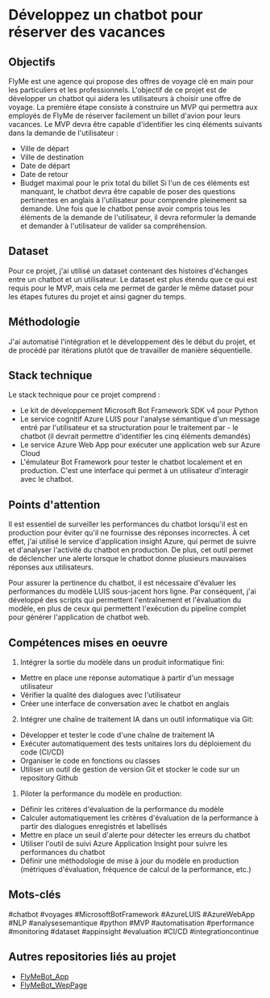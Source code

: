 # Développez un chatbot pour réserver des vacances

## Objectifs
FlyMe est une agence qui propose des offres de voyage clé en main pour les particuliers et les professionnels.
L'objectif de ce projet est de développer un chatbot qui aidera les utilisateurs à choisir une offre de voyage. La première étape consiste à construire un MVP qui permettra aux employés de FlyMe de réserver facilement un billet d'avion pour leurs vacances. Le MVP devra être capable d'identifier les cinq éléments suivants dans la demande de l'utilisateur :

- Ville de départ
- Ville de destination
- Date de départ
- Date de retour
- Budget maximal pour le prix total du billet
Si l'un de ces éléments est manquant, le chatbot devra être capable de poser des questions pertinentes en anglais à l'utilisateur pour comprendre pleinement sa demande. Une fois que le chatbot pense avoir compris tous les éléments de la demande de l'utilisateur, il devra reformuler la demande et demander à l'utilisateur de valider sa compréhension.

## Dataset
Pour ce projet, j'ai utilisé un dataset contenant des histoires d'échanges entre un chatbot et un utilisateur. Le dataset est plus étendu que ce qui est requis pour le MVP, mais cela me permet de garder le même dataset pour les étapes futures du projet et ainsi gagner du temps.

## Méthodologie
J'ai automatisé l'intégration et le développement dès le début du projet, et de procédé par itérations plutôt que de travailler de manière séquentielle.

## Stack technique
Le stack technique pour ce projet comprend :

- Le kit de développement Microsoft Bot Framework SDK v4 pour Python
- Le service cognitif Azure LUIS pour l'analyse sémantique d'un message entré par l'utilisateur et sa structuration pour le traitement par - le chatbot (il devrait permettre d'identifier les cinq éléments demandés)
- Le service Azure Web App pour exécuter une application web sur Azure Cloud
- L'émulateur Bot Framework pour tester le chatbot localement et en production. C'est une interface qui permet à un utilisateur d'interagir avec le chatbot.

## Points d'attention
Il est essentiel de surveiller les performances du chatbot lorsqu'il est en production pour éviter qu'il ne fournisse des réponses incorrectes. À cet effet, j'ai utilisé le service d'application insight Azure, qui permet de suivre et d'analyser l'activité du chatbot en production. De plus, cet outil permet de déclencher une alerte lorsque le chatbot donne plusieurs mauvaises réponses aux utilisateurs.

Pour assurer la pertinence du chatbot, il est nécessaire d'évaluer les performances du modèle LUIS sous-jacent hors ligne. Par conséquent, j'ai développé des scripts qui permettent l'entraînement et l'évaluation du modèle, en plus de ceux qui permettent l'exécution du pipeline complet pour générer l'application de chatbot web.

## Compétences mises en oeuvre
1. Intégrer la sortie du modèle dans un produit informatique fini:
- Mettre en place une réponse automatique à partir d'un message utilisateur
- Vérifier la qualité des dialogues avec l'utilisateur
- Créer une interface de conversation avec le chatbot en anglais
2. Intégrer une chaîne de traitement IA dans un outil informatique via Git:
- Développer et tester le code d'une chaîne de traitement IA
- Exécuter automatiquement des tests unitaires lors du déploiement du code (CI/CD)
- Organiser le code en fonctions ou classes
- Utiliser un outil de gestion de version Git et stocker le code sur un repository Github
1. Piloter la performance du modèle en production:
- Définir les critères d'évaluation de la performance du modèle
- Calculer automatiquement les critères d'évaluation de la performance à partir des dialogues enregistrés et labellisés
- Mettre en place un seuil d'alerte pour détecter les erreurs du chatbot
- Utiliser l'outil de suivi Azure Application Insight pour suivre les performances du chatbot
- Définir une méthodologie de mise à jour du modèle en production (métriques d'évaluation, fréquence de calcul de la performance, etc.)

## Mots-clés
#chatbot #voyages #MicrosoftBotFramework #AzureLUIS #AzureWebApp #NLP #analysesemantique #python #MVP #automatisation #performance #monitoring #dataset #appinsight #evaluation #CI/CD #integrationcontinue

## Autres repositories liés au projet

- [FlyMeBot_App](https://github.com/AnodeGrindYo/FlyMeBot_App/actions)
- [FlyMeBot_WepPage](https://github.com/AnodeGrindYo/FlyMe_WebPage/actions)

